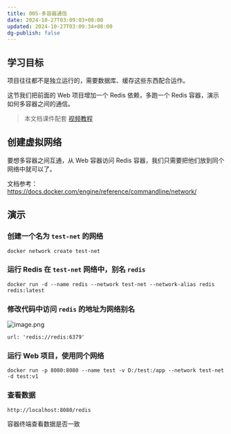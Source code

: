 ```yaml
---
title: 005-多容器通信
date: 2024-10-27T03:09:03+08:00
updated: 2024-10-27T03:09:34+08:00
dg-publish: false
---
```


## 学习目标

项目往往都不是独立运行的，需要数据库、缓存这些东西配合运作。

这节我们把前面的 Web 项目增加一个 Redis 依赖，多跑一个 Redis 容器，演示如何多容器之间的通信。

> 本文档课件配套 [视频教程](https://www.bilibili.com/video/BV11L411g7U1?p=5)

## 创建虚拟网络

要想多容器之间互通，从 Web 容器访问 Redis 容器，我们只需要把他们放到同个网络中就可以了。

文档参考：<https://docs.docker.com/engine/reference/commandline/network/>

## 演示

### 创建一个名为 `test-net` 的网络

```
docker network create test-net
```

### 运行 Redis 在 `test-net` 网络中，别名 `redis`

```
docker run -d --name redis --network test-net --network-alias redis redis:latest
```

### 修改代码中访问 `redis` 的地址为网络别名

![image.png](https://cos.easydoc.net/46901064/files/kv98rfvb.png)

```
url: 'redis://redis:6379'
```

### 运行 Web 项目，使用同个网络

```
docker run -p 8080:8080 --name test -v D:/test:/app --network test-net -d test:v1
```

### 查看数据

`http://localhost:8080/redis`

容器终端查看数据是否一致
